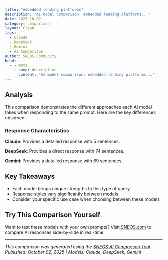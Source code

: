 ```yaml
---
title: "embedded lending platforms"
description: "AI model comparison: embedded lending platforms..."
date: 2025-10-02
category: comparison
layout: Clean
tags:
  - Claude
  - DeepSeek
  - Gemini
  - AI Comparison
author: SNEOS Community
head:
  - - meta
    - name: description
      content: "AI model comparison: embedded lending platforms..."
---
```


<ChatComparison
  title="embedded lending platforms"
  prompt="embedded lending platforms"
  :responses='{"Claude": "Embedded lending platforms are financial technology solutions that integrate loan and credit services directly into non-financial businesses\u0027 existing products, services, or customer experiences. Here\u0027s an overview:\n\n## What is Embedded Lending?\n\nEmbedded lending allows businesses to offer financing options seamlessly within their platforms without customers needing to visit separate financial institutions. The lending functionality becomes part of the core user experience.\n\n## Key Players\n\n**Major Embedded Lending Platforms:**\n- **Stripe Capital** - Integrated business loans\n- **Square Capital** - Small business advances\n- **PayPal Working Capital** - Merchant cash advances\n- **Shopify Capital** - E-commerce merchant financing\n- **Affirm** - Buy-now-pay-later integration\n- **Klarna** - Point-of-sale financing\n- **Sezzle** - Installment payment solutions\n- **Lending Club** - API-driven lending solutions\n\n## Common Use Cases\n\n**E-commerce \u0026 Retail:**\n- Point-of-sale financing\n- Buy-now-pay-later options\n- Inventory financing for merchants\n\n**B2B Platforms:**\n- Working capital loans\n- Invoice financing\n- Equipment financing\n- Supply chain financing\n\n**Marketplaces:**\n- Seller financing\n- Buyer credit options\n- Cash flow solutions\n\n## Benefits\n\n**For Businesses:**\n- Additional revenue streams\n- Improved customer retention\n- Higher conversion rates\n- Better customer experience\n- No need to build lending infrastructure\n\n**For Customers:**\n- Seamless application process\n- Faster approval decisions\n- Context-aware lending options\n- Integrated payment experiences\n\n## Technology Components\n\n- **APIs** for loan origination\n- **Risk assessment** algorithms\n- **Compliance** management tools\n- **Payment processing** integration\n- **Data analytics** capabilities\n- **Regulatory** reporting features\n\nWould you like me to elaborate on any specific aspect of embedded lending platforms?", "DeepSeek": "Of course. Let\u0027s break down **embedded lending platforms** in detail.\n\n### What is an Embedded Lending Platform?\n\nAt its core, an **embedded lending platform** is a technology solution that integrates lending services directly into the user experience of a non-financial company\u0027s website, app, or platform.\n\nInstead of a customer needing to go to a bank\u0027s website to apply for a loan, the loan is offered to them exactly when and where they need it.\n\n**The Simple Analogy:**\nThink of it like the \u0022Buy Now, Pay Later\u0022 (BNPL) option at an online checkout. You don\u0027t leave the store to get financing; the financing is offered *within* the store\u0027s checkout process. Embedded lending platforms power this and many other types of loans.\n\n---\n\n### How It Works: The Key Players\n\nAn embedded lending ecosystem typically involves three parties:\n\n1. **The Platform/Retailer (The \u0022Host\u0022):** This is the non-financial business where the customer is already transacting (e.g., an e-commerce store, a SaaS company, a car dealership, a healthcare provider).\n2. **The Lender (The \u0022Capital Source\u0022):** This is the financial institution that actually provides the capital for the loans (e.g., a bank, a credit union, or a fintech lender).\n3. **The Embedded Lending Provider (The \u0022Enabler\u0022 or \u0022Middleware\u0022):** This is the technology company that builds the platform. They connect the Host and the Lender via APIs, handle the underwriting, manage the compliance, and provide the seamless user interface. Companies like **Affirm**, **Klarna**, **Stripe Capital**, and **Amount** are examples of enablers.\n\n### The Technology Stack \u0026 Process\n\n1. **API Integration:** The enabler provides APIs (Application Programming Interfaces) that the host platform integrates into its website or app. This is what makes the lending option appear natively.\n2. **Seamless User Experience:**\n * A customer is at the point of purchase or need (e.g., checking out with a $2,000 laptop, viewing an invoice for a $10,000 home repair).\n * They see an option like \u0022Pay in 4 installments,\u0022 \u0022Finance this purchase,\u0022 or \u0022Get a loan for this project.\u0022\n3. **Instant Decisioning:** The user clicks the option and goes through a quick, often soft-credit-check application process. The embedded platform\u0027s algorithms assess risk in real-time using alternative data and traditional credit data.\n4. **Disbursement \u0026 Servicing:** If approved, the funds are instantly disbursed to the merchant (in a BNPL model) or to the customer (in a direct loan model). The embedded platform then handles the repayment, customer service, and management of the loan through its own or the host\u0027s interface.\n\n---\n\n### Key Benefits\n\n| For Businesses (The Host) | For End Customers |\n| :--- | :--- |\n| **Increased Conversion Rates:** Reduces cart abandonment by solving affordability issues. | **Convenience:** Apply for financing without leaving the platform they\u0027re already on. |\n| **Higher Average Order Value (AOV):** Customers feel comfortable buying more expensive items. | **Accessibility:** Often uses alternative data for underwriting, potentially serving those with thin credit files. |\n| **New Revenue Stream:** Businesses can earn a commission or referral fee from the lender. | **Transparency:** Terms, APR, and payment schedules are usually clear upfront. |\n| **Improved Customer Loyalty:** Offering financial flexibility creates a stickier relationship. | **Speed:** Real-time approval decisions, no waiting for days. |\n\n---\n\n### Types of Embedded Lending\n\nEmbedded lending is not one-size-fits-all. Common models include:\n\n1. **Point-of-Sale (POS) Financing / BNPL:** The most common form. Offered at checkout for retail purchases. (Examples: Affirm at Walmart, Klarna at H\u0026M).\n2. **Embedded Business Lending:** Integrated into business software. For example, a Shopify merchant can get a loan directly from their admin panel via Shopify Capital, or a QuickBooks user can get a line of credit based on their accounting data.\n3. **Invoice Financing:** Embedded into invoicing or accounting platforms, allowing businesses to get advances on outstanding invoices. (Example: Billtrust).\n4. **Embedded Mortgages \u0026 Real Estate Loans:** Offered directly on a real estate platform\u0027s website when a user finds a home.\n5. **Embedded Auto Loans:** Offered directly on a car dealership\u0027s or car-buying website\u0027s platform.\n\n---\n\n### Leading Platforms and Enablers\n\n* **Affirm:** A leader in POS installment loans, known for transparent, no-fee lending.\n* **Klarna \u0026 Afterpay:** Dominant in the BNPL space, primarily for smaller, short-term installment plans.\n* **Stripe Capital:** Provides embedded lending for online businesses using the Stripe payments platform, with repayment tied to a percentage of future sales.\n* **Square Loans (now part of Block):** Offers loans to merchants who use Square\u0027s point-of-sale system.\n* **Amount:** A white-label technology provider that enables banks and lenders to offer their own embedded lending products to retailers and other partners.\n* **Apollo:** A platform that helps SaaS companies embed financial products, including lending, for their small business customers.\n\n---\n\n### Challenges and Considerations\n\n* **Regulatory Scrutiny:** The BNPL sector, in particular, is facing increased regulation around consumer protection, disclosure, and debt accumulation.\n* **Credit Risk \u0026 Underwriting:** The enabler must have robust risk models to avoid high default rates, especially when lending to non-prime customers.\n* **Data Security \u0026 Privacy:** Handling sensitive financial data requires bank-level security and clear data usage policies.\n* **Integration Complexity:** While APIs simplify it, integrating financial products is still more complex than adding a simple payment method.\n* **Debt Burden for Consumers:** The ease of access can lead to consumers taking on more debt than they can handle.\n\n### The Future of Embedded Lending\n\nEmbedded lending is rapidly expanding beyond retail. The future points towards:\n\n* **Vertical-Specific Solutions:** Tailored lending for specific industries like healthcare, education, and B2B wholesale.\n* **\u0022Banking-as-a-Service\u0022 (BaaS):** Embedded lending will be a core component of broader BaaS platforms, where any company can offer a full suite of financial products.\n* **More Sophisticated Underwriting:** Increased use of AI and machine learning to analyze cash flow data, social signals, and other non-traditional data points for more accurate risk assessment.\n\nIn summary, **embedded lending platforms are dissolving the walls between commerce and finance.** They are turning every customer-facing digital platform into a potential lending desk, making credit more accessible, contextual, and convenient than ever before.", "Gemini": "Embedded lending platforms are transforming the way businesses and consumers access financing. Here\u0027s a comprehensive overview:\n\n**What are Embedded Lending Platforms?**\n\nEmbedded lending platforms integrate lending products and services directly into the customer journey of a non-financial company (e.g., an e-commerce platform, a SaaS provider, a point-of-sale (POS) system). Instead of customers leaving the platform to apply for a loan elsewhere, they can access financing seamlessly within the application they\u0027re already using.\n\n**Key Features and Components:**\n\n* **Integration with Existing Platforms:** The core principle is seamless integration. APIs and software development kits (SDKs) are used to connect the lending capabilities to the host platform\u0027s user interface.\n* **Real-time Credit Assessment:** Platforms typically incorporate automated credit scoring and risk assessment tools to quickly evaluate loan applications based on data available from the host platform and external sources. This often includes alternative data beyond traditional credit scores.\n* **Automated Loan Origination:** Streamlined processes for application submission, documentation, verification, and decision-making.\n* **Customizable Lending Products:** Platforms often allow for tailored loan products, such as working capital loans, equipment financing, invoice financing, or consumer financing options.\n* **Loan Servicing and Management:** Features for managing loan repayments, tracking loan performance, and handling collections.\n* **Compliance and Security:** Adherence to relevant regulations (e.g., KYC/AML) and robust security measures to protect sensitive financial data.\n* **White Labeling:** The ability to customize the lending experience to match the host platform\u0027s branding.\n\n**Benefits:**\n\n* **For the Host Platform (e.g., E-commerce, SaaS, POS):**\n * **Increased Customer Loyalty:** Offering embedded financing can enhance customer loyalty and satisfaction.\n * **Increased Sales \u0026 Revenue:** Enables customers to make larger purchases or invest in business growth, leading to higher sales volumes.\n * **Data Insights:** Gain valuable insights into customer financial needs and behaviors.\n * **New Revenue Streams:** Platforms can earn fees or commissions on loan originations.\n * **Competitive Advantage:** Differentiates the platform from competitors.\n * **Improved Customer Acquisition:** Can attract new customers seeking convenient financing options.\n* **For the Customer (Borrower):**\n * **Convenience and Speed:** Faster and more convenient access to financing within the platform they already use.\n * **Personalized Offers:** Potentially more tailored loan offers based on platform data.\n * **Improved Approval Rates:** Alternative data sources can lead to higher approval rates for businesses with limited traditional credit history.\n * **Reduced Friction:** Simplifies the loan application process.\n* **For the Lending Provider:**\n * **Access to New Customer Base:** Reach customers they might not otherwise be able to reach.\n * **Reduced Acquisition Costs:** Lower customer acquisition costs through the host platform\u0027s existing user base.\n * **Improved Risk Assessment:** Access to platform data to improve risk assessment and reduce defaults.\n * **Scalability:** Expand lending operations efficiently through the embedded platform.\n\n**Types of Embedded Lending:**\n\n* **B2B Embedded Lending:**\n * **Working Capital Loans:** Offered to businesses on e-commerce platforms or SaaS providers to manage cash flow.\n * **Invoice Financing:** Allows businesses to get paid faster on outstanding invoices.\n * **Equipment Financing:** Helps businesses purchase necessary equipment.\n * **Supply Chain Financing:** Provides financing to suppliers within a supply chain.\n* **B2C Embedded Lending:**\n * **Buy Now, Pay Later (BNPL):** Allows consumers to make purchases and pay them off in installments.\n * **Point-of-Sale (POS) Financing:** Offered at the point of sale in retail stores or online.\n * **Personal Loans:** Integrated into personal finance apps or other consumer-facing platforms.\n * **Auto Loans:** Embedded in car dealerships or online marketplaces for car sales.\n\n**Examples of Embedded Lending Platforms and Companies:**\n\n* **Shopify Capital:** Offers working capital loans to Shopify merchants.\n* **Square Capital:** Provides loans to businesses that use Square\u0027s payment processing services.\n* **Affirm, Klarna, Afterpay:** Leading BNPL providers that integrate with e-commerce platforms.\n* **Parafin:** Provides infrastructure for vertical SaaS platforms to offer embedded lending.\n* **Liberis:** Offers revenue-based financing solutions for small businesses, often embedded into payment processors.\n* **Genesis Global:** Offers a low-code platform that can be used to build embedded lending solutions.\n\n**Challenges and Considerations:**\n\n* **Regulatory Compliance:** Navigating complex lending regulations, including consumer protection laws (e.g., Truth in Lending Act) and data privacy regulations (e.g., GDPR, CCPA).\n* **Risk Management:** Accurately assessing and managing credit risk, especially when relying on alternative data sources.\n* **Data Security:** Protecting sensitive financial data from breaches and cyberattacks.\n* **Integration Complexity:** Ensuring seamless integration between the lending platform and the host platform.\n* **Scalability:** Scaling the lending operations efficiently as the platform grows.\n* **Partnership Management:** Effectively managing relationships between the host platform, the lending provider, and any third-party service providers.\n* **\u0022Banking as a Service (BaaS)\u0022 Implications:** Many embedded lending solutions leverage BaaS providers to handle compliance and regulatory aspects. Understanding the role and responsibilities of the BaaS provider is crucial.\n\n**Future Trends:**\n\n* **Increased Adoption:** Embedded lending is expected to continue to grow rapidly as more businesses and consumers embrace the convenience and benefits it offers.\n* **AI and Machine Learning:** More sophisticated use of AI and machine learning for credit scoring, fraud detection, and personalized loan offers.\n* **Expansion into New Industries:** Embedded lending will expand into new industries beyond e-commerce and retail. Examples include healthcare, education, and real estate.\n* **Decentralized Finance (DeFi) Integration:** Potential for integration with DeFi platforms to offer alternative lending options.\n* **Personalized Experiences:** Greater focus on providing personalized lending experiences based on individual customer needs and preferences.\n* **Focus on Financial Wellness:** Integrating financial literacy tools and resources into embedded lending platforms to promote responsible borrowing.\n\n**In Conclusion:**\n\nEmbedded lending platforms are revolutionizing the lending landscape by making financing more accessible, convenient, and personalized. They offer significant benefits for host platforms, borrowers, and lending providers alike. As the technology continues to evolve, embedded lending is poised to play an increasingly important role in the future of finance.\n"}' 
  published-date="11:28"
/>

## Analysis

This comparison demonstrates the different approaches each AI model takes when responding to the same prompt. Here are the key differences observed:

### Response Characteristics

**Claude**: Provides a detailed response with 5 sentences. 

**DeepSeek**: Provides a direct response with 74 sentences. 

**Gemini**: Provides a detailed response with 69 sentences. 

## Key Takeaways

- Each model brings unique strengths to this type of query
- Response styles vary significantly between models
- Consider your specific use case when choosing between these models

## Try This Comparison Yourself

Want to test these models with your own prompts? Visit [SNEOS.com](https://sneos.com) to compare AI responses side-by-side in real-time.

---

*This comparison was generated using the [SNEOS AI Comparison Tool](https://sneos.com)*
*Published: October 02, 2025 | Models: Claude, DeepSeek, Gemini*
